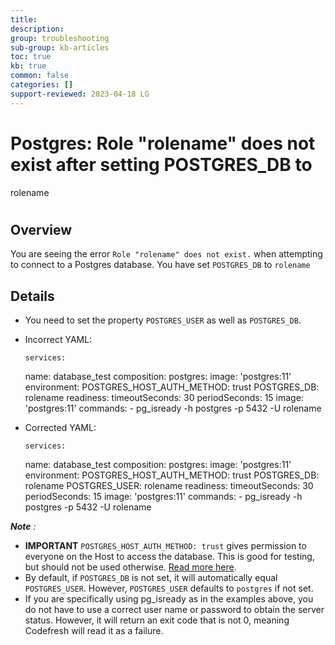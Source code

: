 ```yaml
---
title: 
description: 
group: troubleshooting
sub-group: kb-articles
toc: true
kb: true
common: false
categories: []
support-reviewed: 2023-04-18 LG
---
```


# Postgres: Role "rolename" does not exist after setting POSTGRES_DB to
rolename

#

## Overview

You are seeing the error `Role "rolename" does not exist.` when attempting to
connect to a Postgres database. You have set `POSTGRES_DB` to `rolename`

## Details

  * You need to set the property `POSTGRES_USER` as well as `POSTGRES_DB`.

  * Incorrect YAML:
    
        services:
    name: database_test
    composition:
        postgres:
        image: 'postgres:11'
        environment:
            POSTGRES_HOST_AUTH_METHOD: trust
            POSTGRES_DB: rolename
    readiness:
        timeoutSeconds: 30
        periodSeconds: 15
        image: 'postgres:11'
        commands:
        - pg_isready -h postgres -p 5432 -U rolename
    

  * Corrected YAML:
    
        services:
    name: database_test
    composition:
        postgres:
        image: 'postgres:11'
        environment:
            POSTGRES_HOST_AUTH_METHOD: trust
            POSTGRES_DB: rolename
            POSTGRES_USER: rolename
    readiness:
        timeoutSeconds: 30
        periodSeconds: 15
        image: 'postgres:11'
        commands:
        - pg_isready -h postgres -p 5432 -U rolename
    

_**Note** :_

  * **IMPORTANT** `POSTGRES_HOST_AUTH_METHOD: trust` gives permission to everyone on the Host to access the database. This is good for testing, but should not be used otherwise. [Read more here](https://www.postgresql.org/docs/9.1/auth-methods.html).
  * By default, if `POSTGRES_DB` is not set, it will automatically equal `POSTGRES_USER`. However, `POSTGRES_USER` defaults to `postgres` if not set.
  * If you are specifically using pg_isready as in the examples above, you do not have to use a correct user name or password to obtain the server status. However, it will return an exit code that is not 0, meaning Codefresh will read it as a failure.

